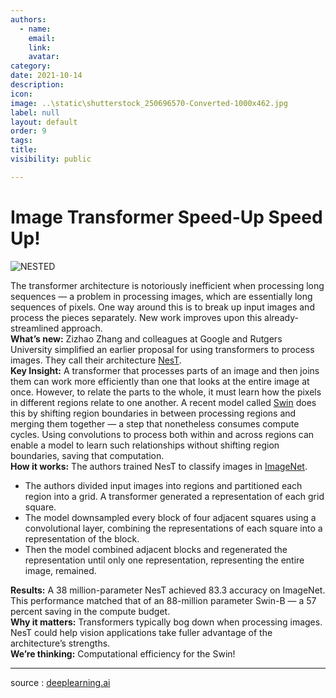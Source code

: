 ```yaml
---
authors:
  - name: 
    email: 
    link:
    avatar: 
category:
date: 2021-10-14
description:
icon:
image: ..\static\shutterstock_250696570-Converted-1000x462.jpg
label: null
layout: default
order: 9
tags:
title:
visibility: public

---
```





# Image Transformer Speed-Up Speed Up!

![NESTED](https://cdn2.hubspot.net/hub/5871640/hubfs/NESTED.gif?upscale=true&width=1200&upscale=true&name=NESTED.gif)

The transformer architecture is notoriously inefficient when processing long sequences — a problem in processing images, which are essentially long sequences of pixels. One way around this is to break up input images and process the pieces separately. New work improves upon this already-streamlined approach.  
**What’s new:** Zizhao Zhang and colleagues at Google and Rutgers University simplified an earlier proposal for using transformers to process images. They call their architecture [NesT](https://arxiv.org/abs/2105.12723?utm_campaign=The%20Batch&utm_source=hs_email&utm_medium=email&_hsenc=p2ANqtz--nlQXRW4-7X-ix91nIeK09eSC7HZEucHhs-tTrQrkj708vf7H2NG5TVZmAM8cfkhn20y50).  
**Key Insight:**  A transformer that processes parts of an image and then joins them can work more efficiently than one that looks at the entire image at once. However, to relate the parts to the whole, it must learn how the pixels in different regions relate to one another. A recent model called [Swin](https://arxiv.org/pdf/2103.14030.pdf?utm_campaign=The%20Batch&utm_source=hs_email&utm_medium=email&_hsenc=p2ANqtz--nlQXRW4-7X-ix91nIeK09eSC7HZEucHhs-tTrQrkj708vf7H2NG5TVZmAM8cfkhn20y50) does this by shifting region boundaries in between processing regions and merging them together — a step that nonetheless consumes compute cycles. Using convolutions to process both within and across regions can enable a model to learn such relationships without shifting region boundaries, saving that computation.  
**How it works:** The authors trained NesT to classify images in [ImageNet](https://www.image-net.org/?utm_campaign=The%20Batch&utm_source=hs_email&utm_medium=email&_hsenc=p2ANqtz--nlQXRW4-7X-ix91nIeK09eSC7HZEucHhs-tTrQrkj708vf7H2NG5TVZmAM8cfkhn20y50).

-   The authors divided input images into regions and partitioned each region into a grid. A transformer generated a representation of each grid square.
-   The model downsampled every block of four adjacent squares using a convolutional layer, combining the representations of each square into a representation of the block.
-   Then the model combined adjacent blocks and regenerated the representation until only one representation, representing the entire image, remained.

**Results:** A 38 million-parameter NesT achieved 83.3 accuracy on ImageNet. This performance matched that of an 88-million parameter Swin-B — a 57 percent saving in the compute budget.  
**Why it matters:** Transformers typically bog down when processing images. NesT could help vision applications take fuller advantage of the architecture’s strengths.  
**We’re thinking:** Computational efficiency for the Swin!

---
source : [deeplearning.ai](https://read.deeplearning.ai/the-batch/issue-113/)
